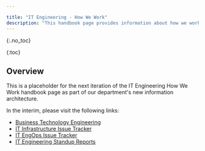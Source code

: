 ```yaml
---

title: "IT Engineering - How We Work"
description: "This handbook page provides information about how we work in the IT Engineering sub-department."
---
```



{:.no_toc}


{:toc}

## Overview

This is a placeholder for the next iteration of the IT Engineering How We Work handbook page as part of our department's new information architecture.

In the interim, please visit the following links:
- [Business Technology Engineering](/handbook/business-technology/engineering)
- [IT Infrastructure Issue Tracker](https://gitlab.com/gitlab-com/business-technology/engineering/infrastructure/issue-tracker/-/issues)
- [IT EngOps Issue Tracker](https://gitlab.com/gitlab-com/business-technology/engineering/operations/issue-tracker/-/issues)
- [IT Engineering Standup Reports](https://gitlab.com/gitlab-com/business-technology/engineering/standup-reports/-/issues)
